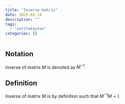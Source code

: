 ```yaml
---
title: "Inverse matrix"
date: 2025-02-14
description: ""
tags: 
  - "zettlekasten"
categories: []
---
```


## Notation
Inverse of matrix $M$ is denoted as $M^{-1}$. 

## Definition
Inverse of matrix $M$ is by definition such that $M^{-1}M=I$.